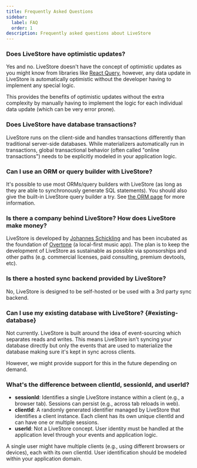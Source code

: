 ```yaml
---
title: Frequently Asked Questions
sidebar:
  label: FAQ
  order: 1
description: Frequently asked questions about LiveStore
---
```


### Does LiveStore have optimistic updates?

Yes and no. LiveStore doesn't have the concept of optimistic updates as you might know from libraries like [React Query](https://tanstack.com/query/latest/docs/framework/react/guides/optimistic-updates), however, any data update in LiveStore is automatically optimistic without the developer having to implement any special logic.

This provides the benefits of optimistic updates without the extra complexity by manually having to implement the logic for each individual data update (which can be very error prone).

### Does LiveStore have database transactions?

LiveStore runs on the client-side and handles transactions differently than traditional server-side databases. While materializers automatically run in transactions, global transactional behavior (often called "online transactions") needs to be explicitly modeled in your application logic.

### Can I use an ORM or query builder with LiveStore?

It's possible to use most ORMs/query builders with LiveStore (as long as they are able to synchronously generate SQL statements). You should also give the built-in LiveStore query builder a try. See [the ORM page](/patterns/orm) for more information.

### Is there a company behind LiveStore? How does LiveStore make money?

LiveStore is developed by [Johannes Schickling](https://github.com/schickling) and has been incubated as the foundation of [Overtone](https://overtone.pro) (a local-first music app). The plan is to keep the development of LiveStore as sustainable as possible via sponsorships and other paths (e.g. commercial licenses, paid consulting, premium devtools, etc).

### Is there a hosted sync backend provided by LiveStore?

No, LiveStore is designed to be self-hosted or be used with a 3rd party sync backend.

### Can I use my existing database with LiveStore? {#existing-database}

Not currently. LiveStore is built around the idea of event-sourcing which separates reads and writes. This means LiveStore isn't syncing your database directly but only the events that are used to materialize the database making sure it's kept in sync across clients.

However, we might provide support for this in the future depending on demand.

### What's the difference between clientId, sessionId, and userId?

- **sessionId**: Identifies a single LiveStore instance within a client (e.g., a browser tab). Sessions can persist (e.g., across tab reloads in web).
- **clientId**: A randomly generated identifier managed by LiveStore that identifies a client instance. Each client has its own unique clientId and can have one or multiple sessions.
- **userId**: Not a LiveStore concept. User identity must be handled at the application level through your events and application logic.

A single user might have multiple clients (e.g., using different browsers or devices), each with its own clientId. User identification should be modeled within your application domain.